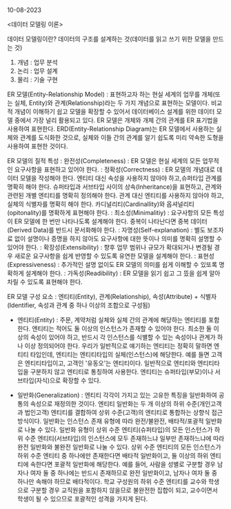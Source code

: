 10-08-2023

<데이터 모델링 이론>

데이터 모델링이란? 데이터의 구조를 설계하는 것(데이터를 읽고 쓰기 위한 모델을 만드는 것)

1. 개념 : 업무 분석
2. 논리 : 업무 설계
3. 물리 : 기술 구현

ER 모델(Entity-Relationship Model)
: 표현하고자 하는 현실 세계의 업무를 개체(또는 실체, Entity)와 관계(Relationship)라는 두 가지 개념으로 표현하는 모델이다.
비교적 개념이 이해하기 쉽고 모델을 확장할 수 있어서 데이터베이스 설계를 위한 데이터 모델 중에서 가장 널리 활용되고 있다.
ER 모델은 개체와 개체 간의 관계를 ER 표기법을 사용하여 표현한다.
ERD(Entity-Relationship Diagram)는 ER  모델에서 사용하는 실체와 관계를 도식화한 것으로, 실체와 이들 간의 관계를 알기 쉽도록 미리 약속한 도형을 사용하여 표현한 것이다.

ER 모델의 질적 특성
: 완전성(Completeness) : ER 모델은 현실 세계의 모든 업무적인 요구사항을 표현하고 있어야 한다. 
: 정확성(Correctness) : ER 모델의 개념대로 데이터 모델을 작성해야 한다. 엔티티 대신 속성을 사용하지 않아야 하고,슈퍼타입 관계를 명확히 해야 한다.
슈퍼타입과 서브타입 사이의 상속(Inheritance)을 표현하고, 관계와 관련된 개별 엔티티를 명확히 정의해야 한다. 관계 대신 엔티티를 사용하지 않아야 하고, 실체의 식별자를 명확히 해야 한다.
카디널리티(Cardinallity)와 옵셔널리티(opitonality)를 명확하게 표현해야 한다.
: 최소성(Minimalitiy) : 요구사항의 모든 특성이 ER 모델에 한 번만 나타나도록 설계해야 한다. 중복이 나타난다면 중복 데이터(Derived Data)를 반드시 문서화해야 한다.
: 자명성(Self-explanation) : 별도 보조자료 없이 설명이나 증명을 하지 않아도 요구사항에 대한 뜻이나 의미를 명확히 설명할 수 있어야 한다.
: 확장성(Extensibility) :  향후 업무 범위나 규모가 확대되거나 변경될 경우 새로운 요구사항을 쉽게 반영할 수 있도록 유연한 모델을 설계해야 한다.
: 표현성(Expressiveness) : 추가적인 설명 없이도 ER 모델의 의미를 쉽게 이해할 수 있또록 명확하게 설계해야 한다.
: 가독성(Readibility) : ER 모델을 읽기 쉽고 그 뜼을 쉽게 알아차릴 수 있도록 표현해야 한다.


ER 모델 구성 요소 : 엔티티(Entity), 관계(Relationship), 속성(Attribute) + 식별자(Identifier, 속성과 관계 중 하나 이상의 조합으로 구성됨)

* 엔티티(Entity)
: 주문, 계약처럼 실체와 실체 간의 관계에 해당하는 엔티티를 포함한다. 엔티티는 적어도 둘 이상의 인스턴스가 존재할 수 있어야 한다.
최소한 둘 이상의 속성이 있어야 하고, 반드시 각 인스턴스를 식별할 수 있는 속성이나 관계가 하나 이상 정의되어야 한다.
우리가 일반적으로 얘기하는 엔티티는 정확히 말하면 엔티티 타입인데, 엔티티는 엔티티타입의 실체(인스턴스)에 해당한다.
예를 들면 고객은 엔티티타입이고, 고객인 '유동오'는 엔티티이다. 일반적으로 엔티티와 엔티티타입을 구분하지 않고 엔티티로 통칭하여 사용한다.
엔티티는 슈퍼타입(부모)이나 서브타입(자식)으로 확장할 수 있다.

* 일반화(Generalization)
: 엔티티 각각이 가지고 있는 고유한 특징을 일반화하여 공통의 속성으로 재정의한 것이다.
엔티티 일반화는 두 개 이상의 하위 수준(개인고객과 법인고객) 엔티티를 결합하여 상위 수준(고객)의 엔티티로 통합하는 상향식 접근 방식이다.
일반화는 인스턴스 존재 유형에 따라 완전/불완전, 배타적/포괄적 일반화로 나눌 수 있다.
일반화 유형이 상위 수준 엔티티(슈퍼타입)의 모든 인스턴스가 하위 수준 엔티티(서브타입)의 인스턴스에 모두 존재하느냐 일부만 존재하느냐에 따라 완전 일반화와 불완전 일반화로 나눌 수 있다.
상위 수준 엔티티의 모든 인스턴스가 하위 수준 엔티티 중 하나에만 존재한다면 배타적 일반화이고, 둘 이상의 하위 엔티티에 속한다면 포괄적 일반화에 해당한다.
예를 들어, 사람을 성별로 구분할 경우 남자나 여자 둘 중 하나에는 반드시 존재하므로 완전 일반화이고, 남자나 여자 둘 중 하나만 속해야 하므로 배타적이다.
학교 구성원의 하위 수준 엔티티를 교수와 학생으로 구분할 경우 교직원을 포함하지 않을므로 불완전한 집합이 되고, 교수이면서 학생이 될 수 있으므로 포괄적인 성격을 가지게 된다.
